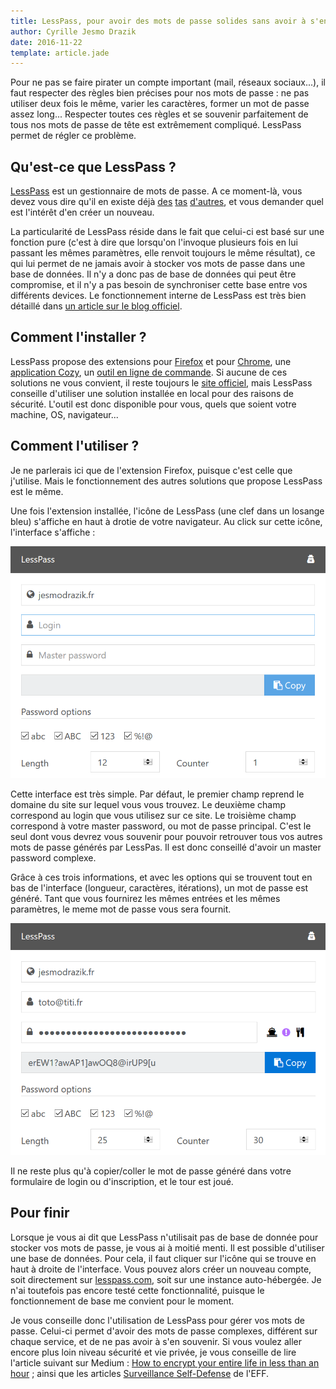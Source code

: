 ```yaml
---
title: LessPass, pour avoir des mots de passe solides sans avoir à s'en souvenir
author: Cyrille Jesmo Drazik
date: 2016-11-22
template: article.jade
---
```


Pour ne pas se faire pirater un compte important (mail, réseaux sociaux...), il
faut respecter des règles bien précises pour nos mots de passe : ne pas utiliser
deux fois le même, varier les caractères, former un mot de passe assez long...
Respecter toutes ces règles et se souvenir parfaitement de tous nos mots de
passe de tête est extrêmement compliqué. LessPass permet de régler ce problème.

## Qu'est-ce que LessPass ?

[LessPass](https://lesspass.com/) est un gestionnaire de mots de passe. A ce
moment-là, vous devez vous dire qu'il en existe déjà
[des](https://www.lastpass.com/) [tas](http://keepass.info/)
[d'autres](https://www.dashlane.com/), et vous demander quel est l'intérêt d'en
créer un nouveau.

La particularité de LessPass réside dans le fait que celui-ci est basé sur une
fonction pure (c'est à dire que lorsqu'on l'invoque plusieurs fois en lui
passant les mêmes paramètres, elle renvoit toujours le même résultat), ce qui
lui permet de ne jamais avoir à stocker vos mots de passe dans une base de
données. Il n'y a donc pas de base de données qui peut être compromise, et il
n'y a pas besoin de synchroniser cette base entre vos différents devices. Le
fonctionnement interne de LessPass est très bien détaillé dans
[un article sur le blog officiel](https://blog.lesspass.com/lesspass-how-it-works-dde742dd18a4#.f4ovto7cj).

## Comment l'installer ?

LessPass propose des extensions pour [Firefox](https://addons.mozilla.org/en-US/firefox/addon/lesspass/)
et pour [Chrome](https://chrome.google.com/webstore/detail/lesspass/lcmbpoclaodbgkbjafnkbbinogcbnjih),
une [application Cozy](https://github.com/lesspass/cozy), un
[outil en ligne de commande](https://github.com/lesspass/cli). Si aucune de ces
solutions ne vous convient, il reste toujours le
[site officiel](https://lesspass.com/), mais LessPass conseille d'utiliser une
solution installée en local pour des raisons de sécurité. L'outil est donc
disponible pour vous, quels que soient votre machine, OS, navigateur...

## Comment l'utiliser ?

Je ne parlerais ici que de l'extension Firefox, puisque c'est celle que
j'utilise. Mais le fonctionnement des autres solutions que propose LessPass est
le même.

Une fois l'extension installée, l'icône de LessPass (une clef dans un losange
bleu) s'affiche en haut à drotie de votre navigateur. Au click sur cette icône,
l'interface s'affiche :

![Interface de LessPass](images/01.png)

Cette interface est très simple. Par défaut, le premier champ reprend le
domaine du site sur lequel vous vous trouvez. Le deuxième champ correspond au
login que vous utilisez sur ce site. Le troisième champ correspond à votre
master password, ou mot de passe principal. C'est le seul dont vous devrez vous
souvenir pour pouvoir retrouver tous vos autres mots de passe générés par
LessPas. Il est donc conseillé d'avoir un master password complexe.

Grâce à ces trois informations, et avec les options qui se trouvent tout en bas
de l'interface (longueur, caractères, itérations), un mot de passe est généré.
Tant que vous fournirez les mêmes entrées et les mêmes paramètres, le meme mot
de passe vous sera fournit.

![Interface de LessPass avec toutes les informations remplies](images/02.png)

Il ne reste plus qu'à copier/coller le mot de passe généré dans votre formulaire
de login ou d'inscription, et le tour est joué.

## Pour finir

Lorsque je vous ai dit que LessPass n'utilisait pas de base de donnée pour
stocker vos mots de passe, je vous ai à moitié menti. Il est possible
d'utiliser une base de données. Pour cela, il faut cliquer sur l'icône qui se
trouve en haut à droite de l'interface. Vous pouvez alors créer un nouveau
compte, soit directement sur [lesspass.com](lesspass.com), soit sur une instance
auto-hébergée. Je n'ai toutefois pas encore testé cette fonctionnalité, puisque
le fonctionnement de base me convient pour le moment.

Je vous conseille donc l'utilisation de LessPass pour gérer vos mots de passe.
Celui-ci permet d'avoir des mots de passe complexes, différent sur chaque
service, et de ne pas avoir à s'en souvenir. Si vous voulez aller encore plus
loin niveau sécurité et vie privée, je vous conseille de lire l'article suivant
sur Medium :
[How to encrypt your entire life in less than an hour](https://medium.freecodecamp.com/tor-signal-and-beyond-a-law-abiding-citizens-guide-to-privacy-1a593f2104c3#.i6gyeryj1)
; ainsi que les articles [Surveillance Self-Defense](https://ssd.eff.org/fr) de
l'EFF.
